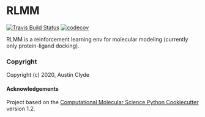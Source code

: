 RLMM
==============================
[//]: # (Badges)
[![Travis Build Status](https://travis-ci.com/REPLACE_WITH_OWNER_ACCOUNT/RLMM.svg?branch=master)](https://travis-ci.com/REPLACE_WITH_OWNER_ACCOUNT/RLMM)
[![codecov](https://codecov.io/gh/REPLACE_WITH_OWNER_ACCOUNT/RLMM/branch/master/graph/badge.svg)](https://codecov.io/gh/REPLACE_WITH_OWNER_ACCOUNT/RLMM/branch/master)

RLMM is a reinforcement learning env for molecular modeling (currently only protein-ligand docking).

### Copyright

Copyright (c) 2020, Austin Clyde


#### Acknowledgements
 
Project based on the 
[Computational Molecular Science Python Cookiecutter](https://github.com/molssi/cookiecutter-cms) version 1.2.
